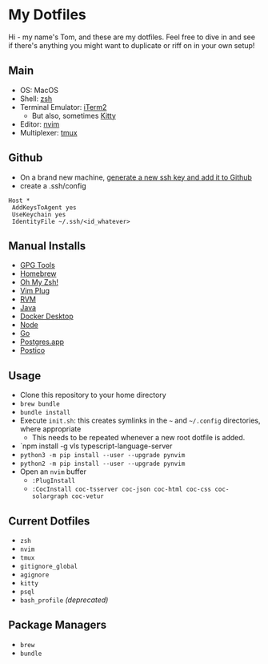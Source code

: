 # My Dotfiles

Hi - my name's Tom, and these are my dotfiles. Feel free to dive in and see if there's anything you might want to duplicate or riff on in your own setup!

## Main

- OS: MacOS
- Shell: [zsh](https://en.wikipedia.org/wiki/Z_shell)
- Terminal Emulator: [iTerm2](https://www.iterm2.com/)
  - But also, sometimes [Kitty](https://sw.kovidgoyal.net/kitty/)
- Editor: [nvim](https://neovim.io/)
- Multiplexer: [tmux](https://github.com/tmux/tmux)

## Github
- On a brand new machine, [generate a new ssh key and add it to Github](https://docs.github.com/en/enterprise-server@3.0/github/authenticating-to-github/connecting-to-github-with-ssh/generating-a-new-ssh-key-and-adding-it-to-the-ssh-agent)
- create a .ssh/config

```
Host *
 AddKeysToAgent yes
 UseKeychain yes
 IdentityFile ~/.ssh/<id_whatever>
```

## Manual Installs
- [GPG Tools](https://gpgtools.org/)
- [Homebrew](https://brew.sh/)
- [Oh My Zsh!](https://ohmyz.sh/)
- [Vim Plug](https://github.com/junegunn/vim-plug)
- [RVM](https://rvm.io/)
- [Java](https://www.java.com/en/)
- [Docker Desktop](https://www.docker.com/products/docker-desktop)
- [Node](https://nodejs.org/en/)
- [Go](https://golang.org/)
- [Postgres.app](https://postgresapp.com/)
- [Postico](https://eggerapps.at/postico/)

## Usage

- Clone this repository to your home directory
- `brew bundle`
- `bundle install`
- Execute `init.sh`: this creates symlinks in the `~` and `~/.config` directories, where appropriate
  - This needs to be repeated whenever a new root dotfile is added.
- `npm install -g vls typescript-language-server
- `python3 -m pip install --user --upgrade pynvim`
- `python2 -m pip install --user --upgrade pynvim`
- Open an `nvim` buffer
  - `:PlugInstall`
  - `:CocInstall coc-tsserver coc-json coc-html coc-css coc-solargraph coc-vetur`

## Current Dotfiles
- `zsh`
- `nvim`
- `tmux`
- `gitignore_global`
- `agignore`
- `kitty`
- `psql`
- `bash_profile` _(deprecated)_

## Package Managers
- `brew`
- `bundle`
